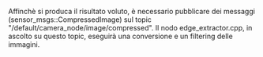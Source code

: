 Affinchè si produca il risultato voluto, è necessario pubblicare dei messaggi (sensor_msgs::CompressedImage) sul topic "/default/camera_node/image/compressed".
Il nodo edge_extractor.cpp, in ascolto su questo topic, eseguirà una conversione e un filtering delle immagini.